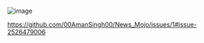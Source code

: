 ![image](https://github.com/user-attachments/assets/f3215897-4128-40c7-9db0-0fb4697e7983)


https://github.com/00AmanSingh00/News_Mojo/issues/1#issue-2526479006
